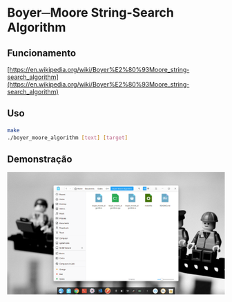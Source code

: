 # Boyer─Moore String-Search Algorithm

## Funcionamento
  [https://en.wikipedia.org/wiki/Boyer%E2%80%93Moore_string-search_algorithm](https://en.wikipedia.org/wiki/Boyer%E2%80%93Moore_string-search_algorithm)
 
## Uso
 ```bash
 make
 ./boyer_moore_algorithm [text] [target]
 ```
## Demonstração

![Demonstração](https://github.com/DarkMCT/host_images/blob/master/BoyerMooreAlgorithm.gif)
